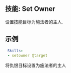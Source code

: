 技能: Set Owner
--------------------------

设置技能目标为施法者的主人.

示例
--------

```yaml
 Skills:
 - setowner @target
```
将仇恨目标设置为施法者的主人